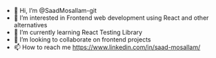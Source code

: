 - 👋 Hi, I’m @SaadMosallam-git
- 👀 I’m interested in Frontend web development using React and other alternatives
- 🌱 I’m currently learning React Testing Library
- 💞️ I’m looking to collaborate on frontend projects
- 📫 How to reach me https://www.linkedin.com/in/saad-mosallam/

<!---
SaadMosallam-git/SaadMosallam-git is a ✨ special ✨ repository because its `README.md` (this file) appears on your GitHub profile.
You can click the Preview link to take a look at your changes.
--->
